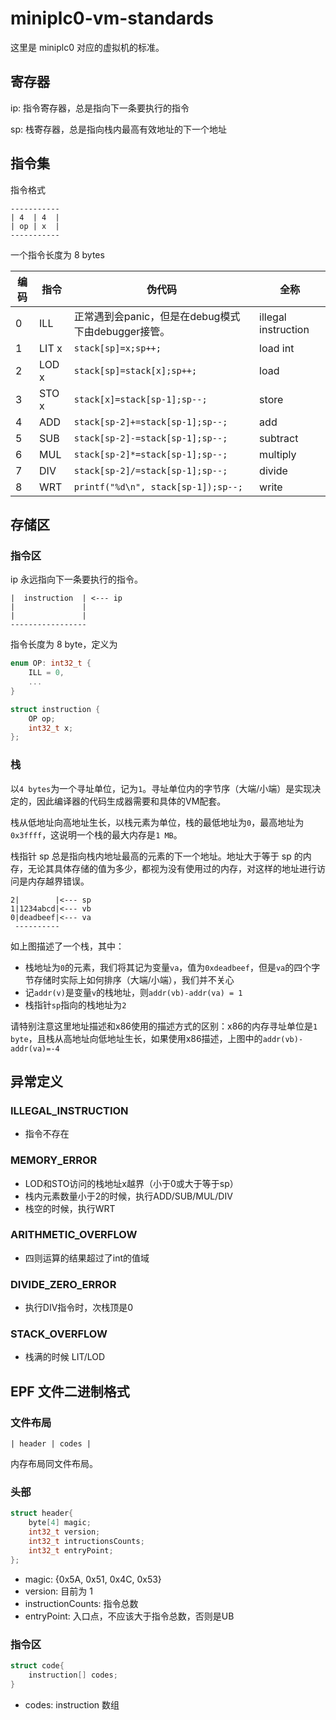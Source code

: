 # miniplc0-vm-standards

这里是 miniplc0 对应的虚拟机的标准。

## 寄存器

ip: 指令寄存器，总是指向下一条要执行的指令

sp: 栈寄存器，总是指向栈内最高有效地址的下一个地址

## 指令集

指令格式

```
-----------
| 4  | 4  |
| op | x  |
-----------
```


一个指令长度为 8 bytes

|编码|指令|伪代码|全称|
|--|--|--|--|
|0|ILL|正常遇到会panic，但是在debug模式下由debugger接管。|illegal instruction|
|1|LIT x|`stack[sp]=x;sp++;`|load int |
|2|LOD x|`stack[sp]=stack[x];sp++;`|load |
|3|STO x|`stack[x]=stack[sp-1];sp--;`|store |
|4|ADD|`stack[sp-2]+=stack[sp-1];sp--;`|add |
|5|SUB|`stack[sp-2]-=stack[sp-1];sp--;`|subtract |
|6|MUL|`stack[sp-2]*=stack[sp-1];sp--;`|multiply |
|7|DIV|`stack[sp-2]/=stack[sp-1];sp--;`|divide |
|8|WRT|`printf("%d\n", stack[sp-1]);sp--;`|write |


## 存储区

### 指令区

ip 永远指向下一条要执行的指令。

```
|  instruction  | <--- ip
|               |
|               |
-----------------
```

指令长度为 8 byte，定义为

```C++
enum OP: int32_t {
    ILL = 0,
    ...
}

struct instruction {
    OP op;
    int32_t x;
};
```

### 栈

以`4 bytes`为一个寻址单位，记为`1`。寻址单位内的字节序（大端/小端）是实现决定的，因此编译器的代码生成器需要和具体的VM配套。

栈从低地址向高地址生长，以栈元素为单位，栈的最低地址为`0`，最高地址为`0x3ffff`，这说明一个栈的最大内存是`1 MB`。

栈指针 sp 总是指向栈内地址最高的元素的下一个地址。地址大于等于 sp 的内存，无论其具体存储的值为多少，都视为没有使用过的内存，对这样的地址进行访问是内存越界错误。

```
2|        |<--- sp
1|1234abcd|<--- vb
0|deadbeef|<--- va
 ----------
```
如上图描述了一个栈，其中：
- 栈地址为`0`的元素，我们将其记为变量`va`，值为`0xdeadbeef`，但是`va`的四个字节存储时实际上如何排序（大端/小端），我们并不关心
- 记`addr(v)`是变量`v`的栈地址，则`addr(vb)-addr(va) = 1`
- 栈指针`sp`指向的栈地址为`2`

请特别注意这里地址描述和x86使用的描述方式的区别：x86的内存寻址单位是`1 byte`，且栈从高地址向低地址生长，如果使用x86描述，上图中的`addr(vb)-addr(va)=-4`

## 异常定义

### ILLEGAL_INSTRUCTION

- 指令不存在

### MEMORY_ERROR

- LOD和STO访问的栈地址x越界（小于0或大于等于sp）
- 栈内元素数量小于2的时候，执行ADD/SUB/MUL/DIV
- 栈空的时候，执行WRT

### ARITHMETIC_OVERFLOW

- 四则运算的结果超过了int的值域

### DIVIDE_ZERO_ERROR

- 执行DIV指令时，次栈顶是0

### STACK_OVERFLOW

- 栈满的时候 LIT/LOD

## EPF 文件二进制格式

### 文件布局

```
| header | codes |
```

内存布局同文件布局。

### 头部

```C
struct header{
    byte[4] magic;
    int32_t version;
    int32_t intructionsCounts;
    int32_t entryPoint;
}; 
```

- magic: \{0x5A, 0x51, 0x4C, 0x53\}
- version: 目前为 1
- instructionCounts: 指令总数
- entryPoint: 入口点，不应该大于指令总数，否则是UB

### 指令区

```C
struct code{
    instruction[] codes;
}
```

- codes: instruction 数组
